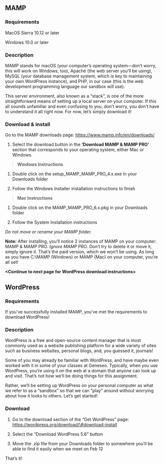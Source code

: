 MAMP
----

### Requirements

MacOS Sierra 10.12 or later

Windows 10.0 or later

### Description

MAMP stands for macOS (your computer’s operating system—don’t worry, this will work on Windows, too), Apache (the web server you’ll be using), MySQL (your database management system, which is key to maintaining your own WordPress instance), and PHP, in our case (this is the web development programming language our sandbox will use).

This server environment, also known as a “stack”, is one of the more straightforward means of setting up a local server on your computer. If this all sounds unfamiliar and even confusing to you, don’t worry, you don’t have to understand it all right now. For now, let’s simply download it!

### Download & install

Go to the MAMP downloads page: [<u>https://www.mamp.info/en/downloads/</u>](https://www.mamp.info/en/downloads/)

1.  Select the download button in the **‘Download MAMP & MAMP PRO’** section that corresponds to your operating system, either Mac or Windows.

> **Windows Instructions**

1.  Double click on the setup\_MAMP\_MAMP\_PRO\_4.x.exe in your Downloads folder

2.  Follow the Windows Installer installation instructions to finish

> **Mac Instructions**

1.  Double click on the MAMP\_MAMP\_PRO\_6.x.pkg in your Downloads folder

2.  Follow the System Installation instructions

*Do not move or rename your MAMP folder.*

**Note:** After installing, you’ll notice 2 instances of MAMP on your computer: MAMP & MAMP PRO. *Ignore MAMP PRO*. Don’t try to delete it or move it, simply ignore it. That’s the paid version, which we won’t be using. As long as you have C:\\MAMP (Windows) or MAMP (Mac) on your computer, you’re all set!

**&lt;Continue to next page for WordPress download instructions&gt;**

WordPress
---------

### Requirements

If you’ve successfully installed MAMP, you’ve met the requirements to download WordPress!

### Description

WordPress is a free and open-source content manager that is most commonly used as a website publishing platform for a wide variety of sites such as business websites, personal blogs, and, you guessed it, journals!

Some of you may already be familiar with WordPress, and have maybe even worked with it in some of your classes at Geneseo. Typically, when you use WordPress, you’re using it on the web at a domain that anyone can look up and visit. That’s not how we’ll be doing things for this assignment.

Rather, we’ll be setting up WordPress on your personal computer as what we refer to as a “sandbox” so that we can “play” around without worrying about how it looks to others. Let’s get started!

### Download

1.  Go to the download section of the “Get WordPress” page: [<u>https://wordpress.org/download/\#download-install</u>](https://wordpress.org/download/#download-install)

2.  Select the “Download WordPress 5.6” button

3.  Move the .zip file from your Downloads folder to somewhere you’ll be able to find it easily when we meet on Feb 12

That’s it!
